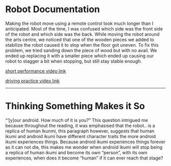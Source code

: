 # Robot Documentation

Making the robot move using a remote control took much longer than I anticipated. Most of the time, I was confused which side was the front side of the robot and which side was the back. While moving the robot around the arts centre, we noticed that one of the wooden pieces we added to stabilize the robot caused it to stop when the floor got uneven. To fix this problem, we tried sanding down the piece of wood but with no avail. We ended up replacing it with a smaller piece which ended up causing our robot to stagger a bit when stopping, but still stay stable enough. 


[short performance video link](https://www.youtube.com/shorts/c5XgdQkV5y8)

[driving practice video link](https://www.youtube.com/watch?v=Be8-7njTQbI&ab_channel=DaniaEzz)

--- 
# Thinking Something Makes it So

“‘[y]our android. How much of it is you?” This question intrigued me because throughout the reading, it was emphasised that the robot.. is a replica of human Ikunmi, this paragraph however, suggests that human ikumi and android ikumi have different character traits the more android ikumi experiences things. Because android ikumi experiences things forever as it can not die, this makes me wonder when android ikumi will stop being a replica of human ikumi and become its own “person”, with its own experiences, when does it become “human” if it can ever reach that stage?
